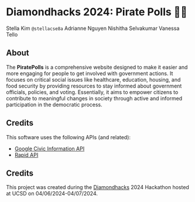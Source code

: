 # Diamondhacks 2024: Pirate Polls 🏴‍☠️

Stella Kim `@stellacse8a`
Adrianne Nguyen
Nishitha Selvakumar
Vanessa Tello

## About

The **PiratePolls** is a comprehensive website designed to make it easier and more engaging for people to get involved with government actions. It focuses on critical social issues like healthcare, education, housing, and food security by providing resources to stay informed about government officials, policies, and voting. Essentially, it aims to empower citizens to contribute to meaningful changes in society through active and informed participation in the democratic process.

## Credits

This software uses the following APIs (and related):

- [Google Civic Information API](https://developers.google.com/civic-information)
- [Rapid API](https://rapidapi.com/hub)

## Credits

This project was created during the [Diamondhacks](https://athenahacks.com/) 2024 Hackathon hosted at UCSD on 04/06/2024-04/07/2024.
